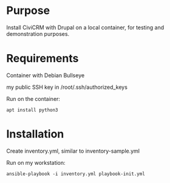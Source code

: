 Purpose
=======

Install CiviCRM with Drupal on a local container, for testing and demonstration purposes.

Requirements
============

Container with Debian Bullseye

my public SSH key in /root/.ssh/authorized_keys

Run on the container:

    apt install python3

Installation
============

Create inventory.yml, similar to inventory-sample.yml

Run on my workstation:

    ansible-playbook -i inventory.yml playbook-init.yml